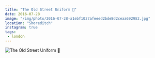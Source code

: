 ```yaml
---
title: "The Old Street Uniform 👟"
date: 2016-07-28
image: "/img/photo/2016-07-28-a1ebf1027afeeed2bde8d2ceaa692982.jpg"
location: "Shoreditch"
instagram: true
tags:
 - london
---
```


![The Old Street Uniform 👟](/img/photo/2016-07-28-a1ebf1027afeeed2bde8d2ceaa692982.jpg)
